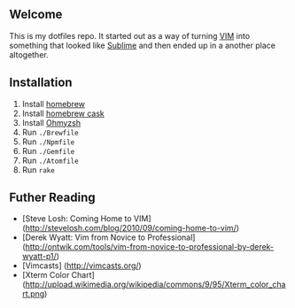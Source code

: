 ## Welcome
This is my dotfiles repo. It started out as a way of turning [VIM](http://www.vim.org/) into 
something that looked like [Sublime](http://www.sublimetext.com/) and then ended up in a another 
place altogether.

## Installation

1. Install [homebrew](http://brew.sh)
2. Install [homebrew cask](http://caskroom.io)
3. Install [Ohmyzsh](http://ohmyz.sh)
4. Run `./Brewfile`
5. Run `./Npmfile`
6. Run `./Gemfile`
7. Run `./Atomfile`
8. Run `rake`

## Futher Reading
* [Steve Losh: Coming Home to VIM] (http://stevelosh.com/blog/2010/09/coming-home-to-vim/)
* [Derek Wyatt: Vim from Novice to Professional] (http://ontwik.com/tools/vim-from-novice-to-professional-by-derek-wyatt-p1/)
* [Vimcasts] (http://vimcasts.org/)
* [Xterm Color Chart] (http://upload.wikimedia.org/wikipedia/commons/9/95/Xterm_color_chart.png)
